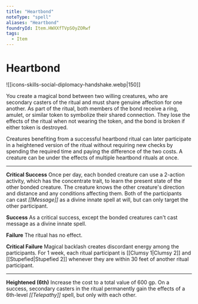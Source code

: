 ```yaml
---
title: "Heartbond"
noteType: "spell"
aliases: "Heartbond"
foundryId: Item.HWXXfTVpSOyZORwf
tags:
  - Item
---
```


# Heartbond
![[icons-skills-social-diplomacy-handshake.webp|150]]

You create a magical bond between two willing creatures, who are secondary casters of the ritual and must share genuine affection for one another. As part of the ritual, both members of the bond receive a ring, amulet, or similar token to symbolize their shared connection. They lose the effects of the ritual when not wearing the token, and the bond is broken if either token is destroyed.

Creatures benefiting from a successful heartbond ritual can later participate in a heightened version of the ritual without requiring new checks by spending the required time and paying the difference of the two costs. A creature can be under the effects of multiple heartbond rituals at once.

* * *

**Critical Success** Once per day, each bonded creature can use a 2-action activity, which has the concentrate trait, to learn the present state of the other bonded creature. The creature knows the other creature's direction and distance and any conditions affecting them. Both of the participants can cast _[[Message]]_ as a divine innate spell at will, but can only target the other participant.

**Success** As a critical success, except the bonded creatures can't cast message as a divine innate spell.

**Failure** The ritual has no effect.

**Critical Failure** Magical backlash creates discordant energy among the participants. For 1 week, each ritual participant is [[Clumsy 1|Clumsy 2]] and [[Stupefied|Stupefied 2]] whenever they are within 30 feet of another ritual participant.

* * *

**Heightened (6th)** Increase the cost to a total value of 600 gp. On a success, secondary casters in the ritual permanently gain the effects of a 6th-level _[[Telepathy]]_ spell, but only with each other.
